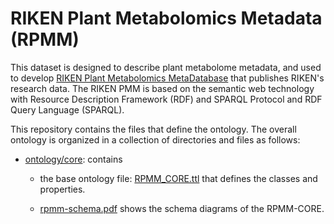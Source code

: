 # RIKEN Plant Metabolomics Metadata (RPMM)

This dataset is designed to describe plant metabolome metadata, and used to develop [RIKEN Plant Metabolomics MetaDatabase](http://metabobank.riken.jp/) that publishes RIKEN's research data. The RIKEN PMM is based on the semantic web technology with Resource Description Framework (RDF) and SPARQL Protocol and RDF Query Language (SPARQL).

This repository contains the files that define the ontology. The overall ontology is organized in a collection of directories and files as follows:

- [ontology/core](ontology/core): contains 
  - the base ontology file: [RPMM_CORE.ttl](ontology/core/RPMM_CORE.ttl) that defines the classes and properties.

  - [rpmm-schema.pdf](schemaDiagram/core/rpmm-schema.pdf) shows the schema diagrams of the RPMM-CORE.
  
